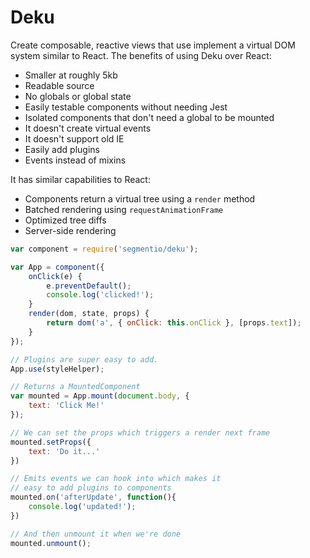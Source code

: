 # Deku

Create composable, reactive views that use implement a virtual DOM system similar to React. The benefits of using Deku over React:

* Smaller at roughly 5kb
* Readable source
* No globals or global state
* Easily testable components without needing Jest
* Isolated components that don't need a global to be mounted
* It doesn't create virtual events
* It doesn't support old IE
* Easily add plugins
* Events instead of mixins

It has similar capabilities to React:

* Components return a virtual tree using a `render` method
* Batched rendering using `requestAnimationFrame`
* Optimized tree diffs
* Server-side rendering

```js
var component = require('segmentio/deku');

var App = component({
    onClick(e) {
        e.preventDefault();
        console.log('clicked!');
    }
    render(dom, state, props) {
        return dom('a', { onClick: this.onClick }, [props.text]);
    }
});

// Plugins are super easy to add. 
App.use(styleHelper);

// Returns a MountedComponent 
var mounted = App.mount(document.body, {
    text: 'Click Me!'
});

// We can set the props which triggers a render next frame
mounted.setProps({
    text: 'Do it...'
})

// Emits events we can hook into which makes it 
// easy to add plugins to components 
mounted.on('afterUpdate', function(){
    console.log('updated!');
}) 

// And then unmount it when we're done
mounted.unmount();
```